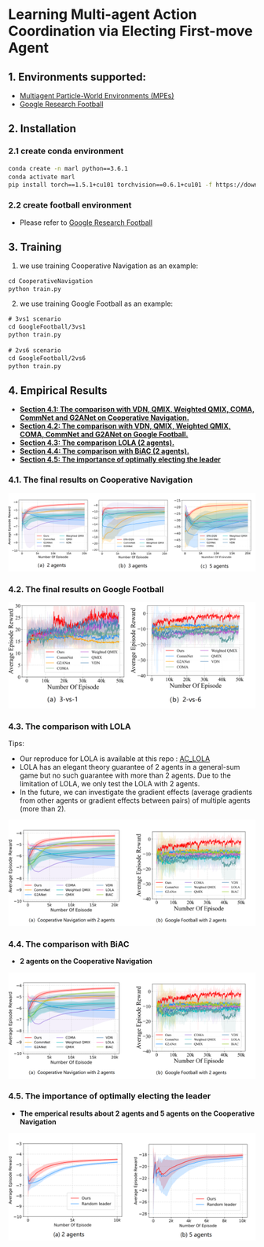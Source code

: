 # Learning Multi-agent Action Coordination via Electing First-move Agent

## 1. Environments supported:

- [Multiagent Particle-World Environments (MPEs)](https://github.com/openai/multiagent-particle-envs)
- [Google Research Football](https://github.com/google-research/football)

## 2.  Installation

### 2.1  create conda environment

``` Bash
conda create -n marl python==3.6.1
conda activate marl
pip install torch==1.5.1+cu101 torchvision==0.6.1+cu101 -f https://download.pytorch.org/whl/torch_stable.html

```

### 2.2 create football environment

- Please refer to [Google Research Football](https://github.com/google-research/football)

## 3. Training

1. we use training  Cooperative Navigation as an example:

```
cd CooperativeNavigation
python train.py
```

2. we use training Google Football as an example:

```
# 3vs1 scenario
cd GoogleFootball/3vs1
python train.py

# 2vs6 scenario
cd GoogleFootball/2vs6
python train.py
```

## 4. Empirical Results

- [**Section 4.1: The comparison with VDN, QMIX, Weighted QMIX, COMA, CommNet and G2ANet on Cooperative Navigation.**](#41-The-final-results-on-cooperative-navigation)
- [**Section 4.2: The comparison with VDN, QMIX, Weighted QMIX, COMA, CommNet and G2ANet on Google Football.**](42-the-final-results-on-google-football)
- [**Section 4.3: The comparison LOLA (2 agents).**](43-the-comparison-with-lola)
- [**Section 4.4: The comparison with BiAC (2 agents).**](44-the-comparison-with-biac)
- [**Section 4.5: The  importance of optimally electing the leader**](45-the-importance-of-optimally-electing-the-leader)

### 4.1. The final results on Cooperative Navigation 



![CN](./graph/CN.png)

### 4.2. The final results on Google Football



![GF](./graph/GF.png)


### 4.3. The comparison with LOLA

Tips: 
- Our reproduce for LOLA is available at this repo :  [AC_LOLA](https://github.com/Anonymous-accounts/EFA-DWM/tree/master/AC_LOLA)
- LOLA has an elegant theory guarantee of 2 agents in a general-sum game but no such guarantee with more than 2 agents. Due to the limitation of LOLA, we only test the LOLA with 2 agents. 
- In the future, we can investigate the gradient effects (average gradients from other agents or gradient effects between pairs) of multiple agents (more than 2).

![LOLA](./graph/CN-all.png)

### 4.4. The comparison with BiAC
- **2 agents on the Cooperative Navigation**

![Biac](./graph/CN-all.png)

### 4.5. The  importance of optimally electing the leader

- **The emperical results about 2 agents and 5 agents on the Cooperative Navigation**

![Leader](./graph/Leader.png)






